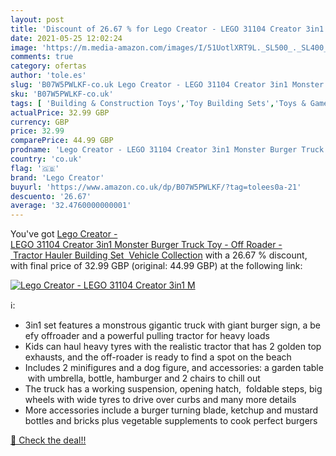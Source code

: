 ```yaml
---
layout: post
title: 'Discount of 26.67 % for Lego Creator - LEGO 31104 Creator 3in1 M'
date: 2021-05-25 12:02:24
image: 'https://m.media-amazon.com/images/I/51UotlXRT9L._SL500_._SL400_.jpg'
comments: true
category: ofertas
author: 'tole.es'
slug: 'B07W5PWLKF-co.uk Lego Creator - LEGO 31104 Creator 3in1 Monster Burger...'
sku: 'B07W5PWLKF-co.uk'
tags: [ 'Building & Construction Toys','Toy Building Sets','Toys & Games','Toys Store','lego','lego creator', ]
actualPrice: 32.99 GBP
currency: GBP
price: 32.99
comparePrice: 44.99 GBP
prodname: 'Lego Creator - LEGO 31104 Creator 3in1 Monster Burger Truck Toy - Off Roader - Tractor Hauler Building Set  Vehicle Collection'
country: 'co.uk'
flag: '🇬🇧'
brand: 'Lego Creator'
buyurl: 'https://www.amazon.co.uk/dp/B07W5PWLKF/?tag=tolees0a-21'
descuento: '26.67'
average: '32.4760000000001'
---
```


You've got [Lego Creator - LEGO 31104 Creator 3in1 Monster Burger Truck Toy - Off Roader - Tractor Hauler Building Set  Vehicle Collection](https://www.amazon.co.uk/dp/B07W5PWLKF/?tag=tolees0a-21) with a  26.67 % discount, with final price of 32.99 GBP (original: 44.99 GBP) at the following link:

[![Lego Creator - LEGO 31104 Creator 3in1 M](https://m.media-amazon.com/images/I/51UotlXRT9L._SL500_._SL400_.jpg)](https://www.amazon.co.uk/dp/B07W5PWLKF/?tag=tolees0a-21)

ℹ️:

- 3in1 set features a monstrous gigantic truck with giant burger sign, a beefy offroader and a powerful pulling tractor for heavy loads
- Kids can haul heavy tyres with the realistic tractor that has 2 golden top exhausts, and the off-roader is ready to find a spot on the beach
- Includes 2 minifigures and a dog figure, and accessories: a garden table with umbrella, bottle, hamburger and 2 chairs to chill out
- The truck has a working suspension, opening hatch,  foldable steps, big wheels with wide tyres to drive over curbs and many more details
- More accessories include a burger turning blade, ketchup and mustard bottles and bricks plus vegetable supplements to cook perfect burgers

[🛒 Check the deal!!](https://www.amazon.co.uk/dp/B07W5PWLKF/?tag=tolees0a-21)
